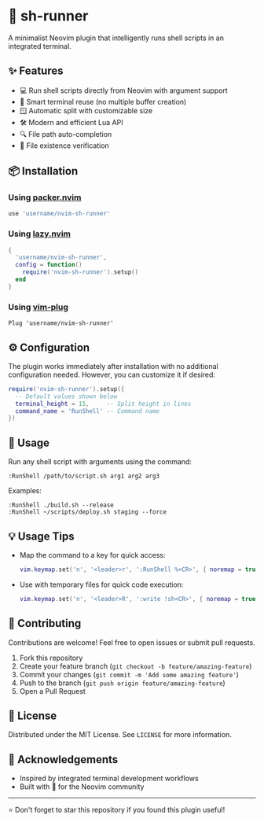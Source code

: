 # 🚀 sh-runner

A minimalist Neovim plugin that intelligently runs shell scripts in an integrated terminal.

## ✨ Features

- 💻 Run shell scripts directly from Neovim with argument support
- 🔄 Smart terminal reuse (no multiple buffer creation)
- 🪟 Automatic split with customizable size
- 🛠️ Modern and efficient Lua API
- 🔍 File path auto-completion
- 🚫 File existence verification

## 📦 Installation

### Using [packer.nvim](https://github.com/wbthomason/packer.nvim)

```lua
use 'username/nvim-sh-runner'
```

### Using [lazy.nvim](https://github.com/folke/lazy.nvim)

```lua
{
  'username/nvim-sh-runner',
  config = function()
    require('nvim-sh-runner').setup()
  end
}
```

### Using [vim-plug](https://github.com/junegunn/vim-plug)

```vim
Plug 'username/nvim-sh-runner'
```

## ⚙️ Configuration

The plugin works immediately after installation with no additional configuration needed. However, you can customize it if desired:

```lua
require('nvim-sh-runner').setup({
  -- Default values shown below
  terminal_height = 15,     -- Split height in lines
  command_name = 'RunShell' -- Command name
})
```

## 🚦 Usage

Run any shell script with arguments using the command:

```
:RunShell /path/to/script.sh arg1 arg2 arg3
```

Examples:

```
:RunShell ./build.sh --release
:RunShell ~/scripts/deploy.sh staging --force
```

## 💡 Usage Tips

- Map the command to a key for quick access:
  ```lua
  vim.keymap.set('n', '<leader>r', ':RunShell %<CR>', { noremap = true, silent = true })
  ```

- Use with temporary files for quick code execution:
  ```lua
  vim.keymap.set('n', '<leader>R', ':write !sh<CR>', { noremap = true, silent = false })
  ```

## 🤝 Contributing

Contributions are welcome! Feel free to open issues or submit pull requests.

1. Fork this repository
2. Create your feature branch (`git checkout -b feature/amazing-feature`)
3. Commit your changes (`git commit -m 'Add some amazing feature'`)
4. Push to the branch (`git push origin feature/amazing-feature`)
5. Open a Pull Request

## 📝 License

Distributed under the MIT License. See `LICENSE` for more information.

## 🙏 Acknowledgements

- Inspired by integrated terminal development workflows
- Built with 💙 for the Neovim community

---

⭐ Don't forget to star this repository if you found this plugin useful!
